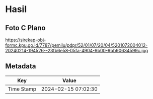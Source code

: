 # Hasil

## Foto C Plano

https://sirekap-obj-formc.kpu.go.id/7787/pemilu/pdpr/52/01/07/20/04/5201072004012-20240214-194526--23fb6e58-05fa-4904-9b00-9bb90634599c.jpg


## Metadata

| Key        | Value               |
| ---------- | ------------------- |
| Time Stamp | 2024-02-15 07:02:30 |



